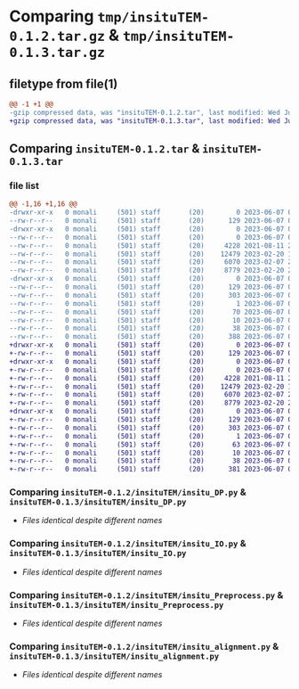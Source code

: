 # Comparing `tmp/insituTEM-0.1.2.tar.gz` & `tmp/insituTEM-0.1.3.tar.gz`

## filetype from file(1)

```diff
@@ -1 +1 @@
-gzip compressed data, was "insituTEM-0.1.2.tar", last modified: Wed Jun  7 01:54:56 2023, max compression
+gzip compressed data, was "insituTEM-0.1.3.tar", last modified: Wed Jun  7 01:56:31 2023, max compression
```

## Comparing `insituTEM-0.1.2.tar` & `insituTEM-0.1.3.tar`

### file list

```diff
@@ -1,16 +1,16 @@
-drwxr-xr-x   0 monali     (501) staff       (20)        0 2023-06-07 01:54:56.058812 insituTEM-0.1.2/
--rw-r--r--   0 monali     (501) staff       (20)      129 2023-06-07 01:54:56.058631 insituTEM-0.1.2/PKG-INFO
-drwxr-xr-x   0 monali     (501) staff       (20)        0 2023-06-07 01:54:56.057570 insituTEM-0.1.2/insituTEM/
--rw-r--r--   0 monali     (501) staff       (20)        0 2023-06-07 00:56:09.000000 insituTEM-0.1.2/insituTEM/__ init __.py
--rw-r--r--   0 monali     (501) staff       (20)     4228 2021-08-11 23:48:44.000000 insituTEM-0.1.2/insituTEM/insitu_DP.py
--rw-r--r--   0 monali     (501) staff       (20)    12479 2023-02-20 17:08:48.000000 insituTEM-0.1.2/insituTEM/insitu_IO.py
--rw-r--r--   0 monali     (501) staff       (20)     6070 2023-02-07 23:34:02.000000 insituTEM-0.1.2/insituTEM/insitu_Preprocess.py
--rw-r--r--   0 monali     (501) staff       (20)     8779 2023-02-20 21:40:28.000000 insituTEM-0.1.2/insituTEM/insitu_alignment.py
-drwxr-xr-x   0 monali     (501) staff       (20)        0 2023-06-07 01:54:56.058363 insituTEM-0.1.2/insituTEM.egg-info/
--rw-r--r--   0 monali     (501) staff       (20)      129 2023-06-07 01:54:55.000000 insituTEM-0.1.2/insituTEM.egg-info/PKG-INFO
--rw-r--r--   0 monali     (501) staff       (20)      303 2023-06-07 01:54:56.000000 insituTEM-0.1.2/insituTEM.egg-info/SOURCES.txt
--rw-r--r--   0 monali     (501) staff       (20)        1 2023-06-07 01:54:55.000000 insituTEM-0.1.2/insituTEM.egg-info/dependency_links.txt
--rw-r--r--   0 monali     (501) staff       (20)       70 2023-06-07 01:54:55.000000 insituTEM-0.1.2/insituTEM.egg-info/requires.txt
--rw-r--r--   0 monali     (501) staff       (20)       10 2023-06-07 01:54:55.000000 insituTEM-0.1.2/insituTEM.egg-info/top_level.txt
--rw-r--r--   0 monali     (501) staff       (20)       38 2023-06-07 01:54:56.058872 insituTEM-0.1.2/setup.cfg
--rw-r--r--   0 monali     (501) staff       (20)      388 2023-06-07 01:54:39.000000 insituTEM-0.1.2/setup.py
+drwxr-xr-x   0 monali     (501) staff       (20)        0 2023-06-07 01:56:31.792085 insituTEM-0.1.3/
+-rw-r--r--   0 monali     (501) staff       (20)      129 2023-06-07 01:56:31.791864 insituTEM-0.1.3/PKG-INFO
+drwxr-xr-x   0 monali     (501) staff       (20)        0 2023-06-07 01:56:31.790777 insituTEM-0.1.3/insituTEM/
+-rw-r--r--   0 monali     (501) staff       (20)        0 2023-06-07 00:56:09.000000 insituTEM-0.1.3/insituTEM/__ init __.py
+-rw-r--r--   0 monali     (501) staff       (20)     4228 2021-08-11 23:48:44.000000 insituTEM-0.1.3/insituTEM/insitu_DP.py
+-rw-r--r--   0 monali     (501) staff       (20)    12479 2023-02-20 17:08:48.000000 insituTEM-0.1.3/insituTEM/insitu_IO.py
+-rw-r--r--   0 monali     (501) staff       (20)     6070 2023-02-07 23:34:02.000000 insituTEM-0.1.3/insituTEM/insitu_Preprocess.py
+-rw-r--r--   0 monali     (501) staff       (20)     8779 2023-02-20 21:40:28.000000 insituTEM-0.1.3/insituTEM/insitu_alignment.py
+drwxr-xr-x   0 monali     (501) staff       (20)        0 2023-06-07 01:56:31.791581 insituTEM-0.1.3/insituTEM.egg-info/
+-rw-r--r--   0 monali     (501) staff       (20)      129 2023-06-07 01:56:31.000000 insituTEM-0.1.3/insituTEM.egg-info/PKG-INFO
+-rw-r--r--   0 monali     (501) staff       (20)      303 2023-06-07 01:56:31.000000 insituTEM-0.1.3/insituTEM.egg-info/SOURCES.txt
+-rw-r--r--   0 monali     (501) staff       (20)        1 2023-06-07 01:56:31.000000 insituTEM-0.1.3/insituTEM.egg-info/dependency_links.txt
+-rw-r--r--   0 monali     (501) staff       (20)       63 2023-06-07 01:56:31.000000 insituTEM-0.1.3/insituTEM.egg-info/requires.txt
+-rw-r--r--   0 monali     (501) staff       (20)       10 2023-06-07 01:56:31.000000 insituTEM-0.1.3/insituTEM.egg-info/top_level.txt
+-rw-r--r--   0 monali     (501) staff       (20)       38 2023-06-07 01:56:31.792163 insituTEM-0.1.3/setup.cfg
+-rw-r--r--   0 monali     (501) staff       (20)      381 2023-06-07 01:56:20.000000 insituTEM-0.1.3/setup.py
```

### Comparing `insituTEM-0.1.2/insituTEM/insitu_DP.py` & `insituTEM-0.1.3/insituTEM/insitu_DP.py`

 * *Files identical despite different names*

### Comparing `insituTEM-0.1.2/insituTEM/insitu_IO.py` & `insituTEM-0.1.3/insituTEM/insitu_IO.py`

 * *Files identical despite different names*

### Comparing `insituTEM-0.1.2/insituTEM/insitu_Preprocess.py` & `insituTEM-0.1.3/insituTEM/insitu_Preprocess.py`

 * *Files identical despite different names*

### Comparing `insituTEM-0.1.2/insituTEM/insitu_alignment.py` & `insituTEM-0.1.3/insituTEM/insitu_alignment.py`

 * *Files identical despite different names*

